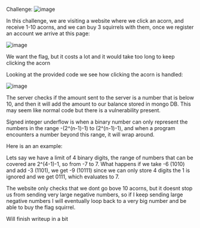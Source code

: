Challenge: 
![image](https://github.com/user-attachments/assets/ab7174b5-90f9-446a-ae2b-8be9d1eb84b6)

In this challenge, we are visiting a website where we click an acorn, and receive 1-10 acorns, and we can buy 3 squirrels with them, 
once we register an account we arrive at this page:

![image](https://github.com/user-attachments/assets/d1c6bb86-d9c5-4a85-aa61-133a95347eb9)

We want the flag, but it costs a lot and it would take too long to keep clicking the acorn

Looking at the provided code we see how clicking the acorn is handled: 

![image](https://github.com/user-attachments/assets/079e4b87-896a-44f3-8199-d97c131d74aa)

The server checks if the amount sent to the server is a number that is below 10, and then it will add the amount to our balance stored in mongo DB. This may seem like normal code 
but there is a vulnerability present.

Signed integer underflow is when a binary number can only represent the numbers in the range -(2^(n-1)-1) to (2^(n-1)-1), and when a program encounters a number beyond this range,
it will wrap around.

Here is an an example:

Lets say we have a limit of 4 binary digits, the range of numbers that can be covered are 2^(4-1)-1, so from -7 to 7. What happens if we take -6 (1010) and add -3 (1101), 
we get -9 (10111) since we can only store 4 digits the 1 is ignored and we get 0111, which evaluates to 7. 

The website only checks that we dont go bove 10 acorns, but it doesnt stop us from sending very large negative numbers, so if I keep sending large negative numbers
I will eventually loop back to a very big number and be able to buy the flag squirrel.

Will finish writeup in a bit




